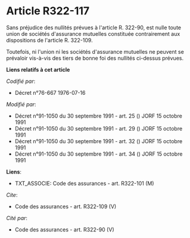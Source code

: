 # Article R322-117

Sans préjudice des nullités prévues à l'article R. 322-90, est nulle toute union de sociétés d'assurance mutuelles constituée
contrairement aux dispositions de l'article R. 322-109. 

Toutefois, ni l'union ni les sociétés d'assurance mutuelles ne peuvent se prévaloir vis-à-vis des tiers de bonne foi des
nullités ci-dessus prévues.

**Liens relatifs à cet article**

_Codifié par_:

  - Décret n°76-667 1976-07-16

_Modifié par_:

  - Décret n°91-1050 du 30 septembre 1991 - art. 25 () JORF 15 octobre 1991
  - Décret n°91-1050 du 30 septembre 1991 - art. 29 () JORF 15 octobre 1991
  - Décret n°91-1050 du 30 septembre 1991 - art. 32 () JORF 15 octobre 1991
  - Décret n°91-1050 du 30 septembre 1991 - art. 34 () JORF 15 octobre 1991

**Liens**:

  - TXT_ASSOCIE: Code des assurances - art. R322-101 (M)

_Cite_:

  - Code des assurances - art. R322-109 (V)

_Cité par_:

  - Code des assurances - art. R322-90 (V)
